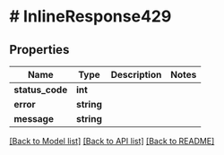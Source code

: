 # # InlineResponse429

## Properties

Name | Type | Description | Notes
------------ | ------------- | ------------- | -------------
**status_code** | **int** |  |
**error** | **string** |  |
**message** | **string** |  |

[[Back to Model list]](../../README.md#models) [[Back to API list]](../../README.md#endpoints) [[Back to README]](../../README.md)
